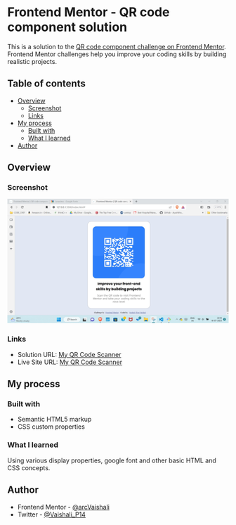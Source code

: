 # Frontend Mentor - QR code component solution

This is a solution to the [QR code component challenge on Frontend Mentor](https://www.frontendmentor.io/challenges/qr-code-component-iux_sIO_H). Frontend Mentor challenges help you improve your coding skills by building realistic projects. 

## Table of contents

- [Overview](#overview)
  - [Screenshot](#screenshot)
  - [Links](#links)
- [My process](#my-process)
  - [Built with](#built-with)
  - [What I learned](#what-i-learned) 
- [Author](#author)


## Overview

### Screenshot

![](./images/My-Output.jpeg)

### Links

- Solution URL: [My QR Code Scanner](https://github.com/arcVaishali/qr-code-component-main)
- Live Site URL: [My QR Code Scanner](https://arcvaishali.github.io/qr-code-component-main/)

## My process

### Built with

- Semantic HTML5 markup
- CSS custom properties
<!-- - Flexbox
- CSS Grid
- Mobile-first workflow
- [React](https://reactjs.org/) - JS library
- [Next.js](https://nextjs.org/) - React framework
- [Styled Components](https://styled-components.com/) - For styles -->


### What I learned

Using various display properties, google font and other basic HTML and CSS concepts.


## Author

- Frontend Mentor - [@arcVaishali](https://www.frontendmentor.io/profile/arcVaishali)
- Twitter - [@Vaishali_P14](https://www.twitter.com/Vaishali_P14)



